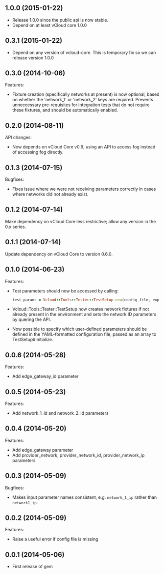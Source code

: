 ## 1.0.0 (2015-01-22)

  - Release 1.0.0 since the public api is now stable.
  - Depend on at least vCloud core 1.0.0

## 0.3.1 (2015-01-22)

  - Depend on any version of vcloud-core. This is temporary fix so we can release version 1.0.0

## 0.3.0 (2014-10-06)

Features:

  - Fixture creation (specifically networks at present) is now optional, based on
    whether the 'network_1' or 'network_2' keys are required. Prevents unneccessary
    pre-requisites for integration tests that do not require these fixtures, and should
    be automatically enabled.

## 0.2.0 (2014-08-11)

API changes:

  - Now depends on vCloud Core v0.9, using an API to access fog instead of accessing fog directly.

## 0.1.3 (2014-07-15)

Bugfixes:

  - Fixes issue where we were not receiving parameters correctly in cases
    where networks did not already exist.

## 0.1.2 (2014-07-14)

Make dependency on vCloud Core less restrictive; allow any version in the 0.x series.

## 0.1.1 (2014-07-14)

Update dependency on vCloud Core to version 0.6.0.

## 0.1.0 (2014-06-23)

Features:

  - Test parameters should now be accessed by calling:

    ```ruby
    test_params = Vcloud::Tools::Tester::TestSetup.new(config_file, expected_user_params).test_params
    ```
  - Vcloud::Tools::Tester::TestSetup now creates network fixtures if not already
    present in the environment and sets the network ID parameters by quering the API.
  - Now possible to specify which user-defined parameters should be defined in the
    YAML-formatted configuration file; passed as an array to TestSetup#initialize.

## 0.0.6 (2014-05-28)

Features:

  - Add edge_gateway_id parameter

## 0.0.5 (2014-05-23)

Features:

  - Add network_1_id and network_2_id parameters

## 0.0.4 (2014-05-20)

Features:

  - Add edge_gateway parameter
  - Add provider_network, provider_network_id, provider_network_ip parameters

## 0.0.3 (2014-05-09)

Bugfixes:

  - Makes input parameter names consistent, e.g. `network_1_ip` rather than `network1_ip`.

## 0.0.2 (2014-05-09)

Features:

  - Raise a useful error if config file is missing

## 0.0.1 (2014-05-06)

  - First release of gem
